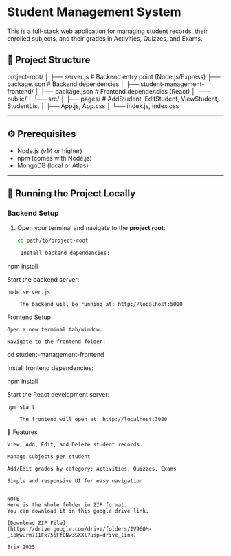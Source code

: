 # Student Management System

This is a full-stack web application for managing student records, their enrolled subjects, and their grades in Activities, Quizzes, and Exams.

## 📁 Project Structure

project-root/
│
├── server.js # Backend entry point (Node.js/Express)
├── package.json # Backend dependencies
│
├── student-management-frontend/
│ ├── package.json # Frontend dependencies (React)
│ ├── public/
│ └── src/
│ ├── pages/ # AddStudent, EditStudent, ViewStudent, StudentList
│ ├── App.js, App.css
│ └── index.js, index.css


---

## ⚙️ Prerequisites

- Node.js (v14 or higher)
- npm (comes with Node.js)
- MongoDB (local or Atlas)

---

## 🚀 Running the Project Locally

### Backend Setup

1. Open your terminal and navigate to the **project root**:

   ```bash
   cd path/to/project-root

    Install backend dependencies:

npm install

Start the backend server:

    node server.js

        The backend will be running at: http://localhost:5000

Frontend Setup

    Open a new terminal tab/window.

    Navigate to the frontend folder:

cd student-management-frontend

Install frontend dependencies:

npm install

Start the React development server:

    npm start

        The frontend will open at: http://localhost:3000

🧪 Features

    View, Add, Edit, and Delete student records

    Manage subjects per student

    Add/Edit grades by category: Activities, Quizzes, Exams

    Simple and responsive UI for easy navigation


    NOTE: 
    Here is the whole folder in ZIP format.
    You can download it in this google drive link.

    [Download ZIP File]
    (https://drive.google.com/drive/folders/1V960M-_ipWwurm7I1Fx755Ff0Nw3SXXl?usp=drive_link)

    Brix 2025
